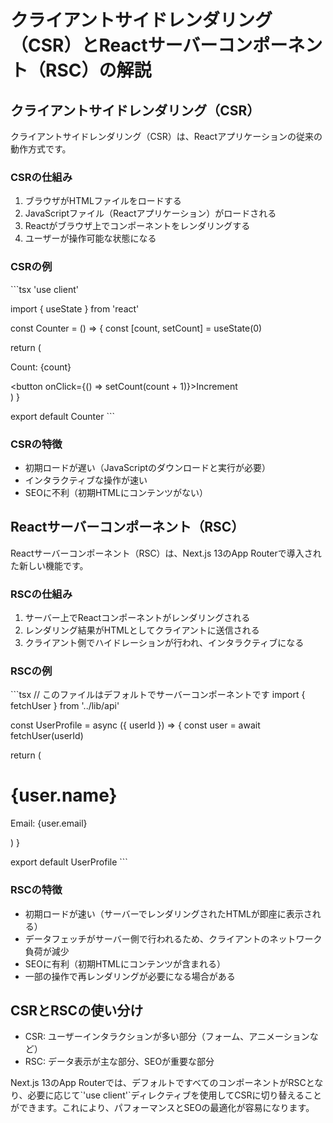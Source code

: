 # クライアントサイドレンダリング（CSR）とReactサーバーコンポーネント（RSC）の解説

## クライアントサイドレンダリング（CSR）

クライアントサイドレンダリング（CSR）は、Reactアプリケーションの従来の動作方式です。

### CSRの仕組み

1. ブラウザがHTMLファイルをロードする
2. JavaScriptファイル（Reactアプリケーション）がロードされる
3. Reactがブラウザ上でコンポーネントをレンダリングする
4. ユーザーが操作可能な状態になる

### CSRの例

\`\`\`tsx
'use client'

import { useState } from 'react'

const Counter = () => {
  const [count, setCount] = useState(0)

  return (
    <div>
      <p>Count: {count}</p>
      <button onClick={() => setCount(count + 1)}>Increment</button>
    </div>
  )
}

export default Counter
\`\`\`

### CSRの特徴

- 初期ロードが遅い（JavaScriptのダウンロードと実行が必要）
- インタラクティブな操作が速い
- SEOに不利（初期HTMLにコンテンツがない）

## Reactサーバーコンポーネント（RSC）

Reactサーバーコンポーネント（RSC）は、Next.js 13のApp Routerで導入された新しい機能です。

### RSCの仕組み

1. サーバー上でReactコンポーネントがレンダリングされる
2. レンダリング結果がHTMLとしてクライアントに送信される
3. クライアント側でハイドレーションが行われ、インタラクティブになる

### RSCの例

\`\`\`tsx
// このファイルはデフォルトでサーバーコンポーネントです
import { fetchUser } from '../lib/api'

const UserProfile = async ({ userId }) => {
  const user = await fetchUser(userId)

  return (
    <div>
      <h1>{user.name}</h1>
      <p>Email: {user.email}</p>
    </div>
  )
}

export default UserProfile
\`\`\`

### RSCの特徴

- 初期ロードが速い（サーバーでレンダリングされたHTMLが即座に表示される）
- データフェッチがサーバー側で行われるため、クライアントのネットワーク負荷が減少
- SEOに有利（初期HTMLにコンテンツが含まれる）
- 一部の操作で再レンダリングが必要になる場合がある

## CSRとRSCの使い分け

- CSR: ユーザーインタラクションが多い部分（フォーム、アニメーションなど）
- RSC: データ表示が主な部分、SEOが重要な部分

Next.js 13のApp Routerでは、デフォルトですべてのコンポーネントがRSCとなり、必要に応じて\`'use client'\`ディレクティブを使用してCSRに切り替えることができます。これにより、パフォーマンスとSEOの最適化が容易になります。

